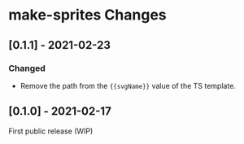 # make-sprites Changes

## \[0.1.1] - 2021-02-23

### Changed

- Remove the path from the `{{svgName}}` value of the TS template.

## \[0.1.0] - 2021-02-17

First public release (WIP)
